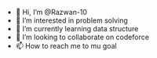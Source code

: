 - 👋 Hi, I’m @Razwan-10
- 👀 I’m interested in problem solving
- 🌱 I’m currently learning data structure 
- 💞️ I’m looking to collaborate on codeforce 
- 📫 How to reach me to mu goal

<!---
Razwan-10/Razwan-10 is a ✨ special ✨ repository because its `README.md` (this file) appears on your GitHub profile.
You can click the Preview link to take a look at your changes.
--->
